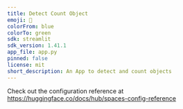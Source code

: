 ```yaml
---
title: Detect Count Object
emoji: 🐢
colorFrom: blue
colorTo: green
sdk: streamlit
sdk_version: 1.41.1
app_file: app.py
pinned: false
license: mit
short_description: An App to detect and count objects
---
```


Check out the configuration reference at https://huggingface.co/docs/hub/spaces-config-reference
